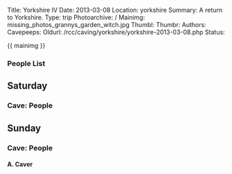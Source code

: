Title: Yorkshire IV
Date: 2013-03-08
Location: yorkshire
Summary:  A return to Yorkshire.
Type: trip
Photoarchive: /
Mainimg: missing_photos_grannys_garden_witch.jpg
Thumbl:
Thumbr:
Authors:
Cavepeeps:
Oldurl: /rcc/caving/yorkshire/yorkshire-2013-03-08.php
Status:

{{ mainimg }}

###  People List

##  Saturday

###  Cave: People

##  Sunday

###  Cave: People

####  A. Caver
